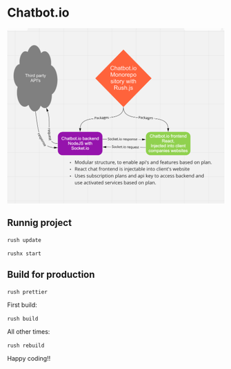 # Chatbot.io

<img src="tools/assets/images/app-plan.png" />

## Runnig project

`rush update`

`rushx start`

## Build for production

`rush prettier`

First build:

`rush build`

All other times:

`rush rebuild`

Happy coding!!
